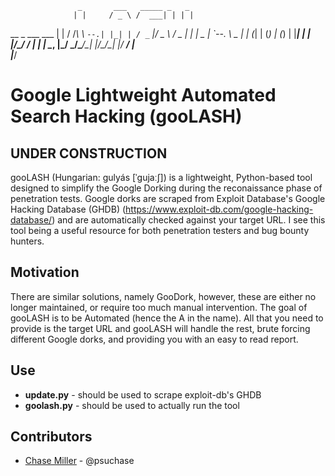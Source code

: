                    _       ___   _____ _   _ 
                  | |     / _ \ /  ___| | | |
  __ _  ___   ___ | |    / /_\ \\ `--.| |_| |
 / _` |/ _ \ / _ \| |    |  _  | `--. \  _  |
| (_| | (_) | (_) | |____| | | |/\__/ / | | |
 \__, |\___/ \___/\_____/\_| |_/\____/\_| |_/
  __/ |                                      
 |___/                          

 Google Lightweight Automated Search Hacking (gooLASH)
 ======

## UNDER CONSTRUCTION

 gooLASH (Hungarian: gulyás [ˈɡujaːʃ]) is a lightweight, Python-based tool designed to simplify the Google Dorking during the reconaissance phase of penetration tests. Google dorks are scraped from Exploit Database's Google Hacking Database (GHDB) (https://www.exploit-db.com/google-hacking-database/) and are automatically checked against your target URL. I see this tool being a useful resource for both penetration testers and bug bounty hunters.

 ## Motivation
 There are similar solutions, namely GooDork, however, these are either no longer maintained, or require too much manual intervention. The goal of gooLASH is to be Automated (hence the A in the name). All that you need to provide is the target URL and gooLASH will handle the rest, brute forcing different Google dorks, and providing you with an easy to read report. 

 ## Use
* **update.py** - should be  used to scrape exploit-db's GHDB
* **goolash.py** - should be used to actually run the tool

 ## Contributors
* [Chase Miller](https://github.com/cnmiller) - @psuchase